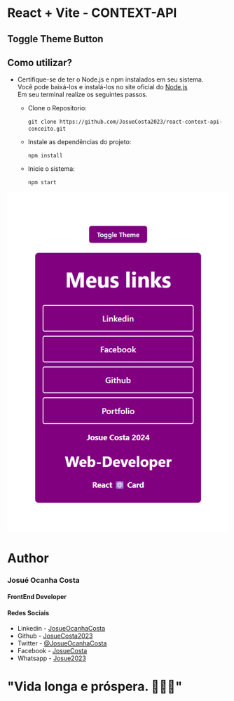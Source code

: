 # React + Vite - CONTEXT-API
## Toggle Theme Button
## Como utilizar?
* Certifique-se de ter o Node.js e npm instalados em seu sistema. <br> Você pode baixá-los e instalá-los no site oficial do [Node.js](https://nodejs.org/en)<br> Em seu terminal realize os seguintes passos.
    * Clone o Repositorio: <br> 
        ```
        git clone https://github.com/JosueCosta2023/react-context-api-conceito.git
        ```
       
    * Instale as dependências do projeto: <br>
        ```
        npm install
        ```
        
    * Inicie o sistema: <br>
        ```
        npm start
        ```


 ![Desktop](./public/react%20toggler.gif)

 # Author
### Josué Ocanha Costa
#### FrontEnd Developer
#### Redes Sociais

- Linkedin - [JosueOcanhaCosta](https://www.linkedin.com/in/josue-ocanha-costa/)
- Github - [JosueCosta2023](https://github.com/JosueCosta2023)
- Twitter - [@JosueOcanhaCosta](https://twitter.com/josue_ocanha)
- Facebook - [JosueCosta](https://www.facebook.com/JosueOcanhaCosta2023)
- Whatsapp - [Josue2023](https://wa.me/5565996408371?text=Ol%C3%A1%2C+encontrei+seu+whatsapp+no+Github.+Gostaria+de+falar+sobre+seus+projetos.)

# "Vida longa e próspera. 🖖🖖🖖"